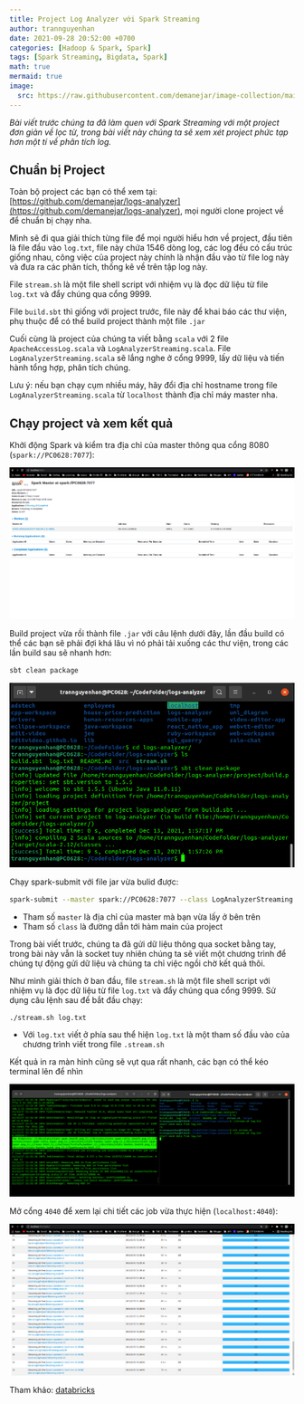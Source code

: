 ```yaml
---
title: Project Log Analyzer với Spark Streaming
author: trannguyenhan 
date: 2021-09-28 20:52:00 +0700
categories: [Hadoop & Spark, Spark]
tags: [Spark Streaming, Bigdata, Spark]
math: true
mermaid: true
image:
  src: https://raw.githubusercontent.com/demanejar/image-collection/main/SparkStreaming/streaming-arch.png
---
```


*Bài viết trước chúng ta đã làm quen với Spark Streaming với một project đơn giản về lọc từ, trong bài viết này chúng ta sẽ xem xét project phức tạp hơn một tí về phân tích log.*

## Chuẩn bị Project

Toàn bộ project các bạn có thể xem tại: [https://github.com/demanejar/logs-analyzer](https://github.com/demanejar/logs-analyzer), mọi người clone project về để chuẩn bị chạy nha.

Mình sẽ đi qua giải thích từng file để mọi người hiểu hơn về project, đầu tiên là file đầu vào `log.txt`, file này chứa 1546 dòng log, các log đều có cấu trúc giống nhau, công việc của project này chính là nhận đầu vào từ file log này và đưa ra các phân tích, thống kê về trên tập log này.

File `stream.sh` là một file shell script với nhiệm vụ là đọc dữ liệu từ file `log.txt` và đẩy chúng qua cổng 9999.

File `build.sbt` thì giống với project trước, file này để khai báo các thư viện, phụ thuộc để có thể build project thành một file `.jar`

Cuối cùng là project của chúng ta viết bằng `scala` với 2 file `ApacheAccessLog.scala` và `LogAnalyzerStreaming.scala`. File `LogAnalyzerStreaming.scala` sẽ lắng nghe ở cổng 9999, lấy dữ liệu và tiến hành tổng hợp, phân tích chúng.

Lưu ý: nếu bạn chạy cụm nhiều máy, hãy đổi địa chỉ hostname trong file `LogAnalyzerStreaming.scala` từ `localhost` thành địa chỉ máy master nha.

## Chạy project và xem kết quả

Khởi động Spark và kiểm tra địa chỉ của master thông qua cổng 8080 (`spark://PC0628:7077`):

![](https://raw.githubusercontent.com/demanejar/image-collection/main/LogAnalyzer/8080.png)

Build project vừa rồi thành file `.jar` với câu lệnh dưới đây, lần đầu build có thể các bạn sẽ phải đợi khá lâu vì nó phải tải xuống các thư viện, trong các lần build sau sẽ nhanh hơn:

```bash
sbt clean package
```

![](https://raw.githubusercontent.com/demanejar/image-collection/main/LogAnalyzer/sbt_clean_package.png)

Chạy spark-submit với file jar vừa bulid được:

```bash
spark-submit --master spark://PC0628:7077 --class LogAnalyzerStreaming target/scala-2.12/log-analyzer_2.12-0.0.1.jar
```

-   Tham số  `master`  là địa chỉ của master mà bạn vừa lấy ở bên trên
-   Tham số  `class`  là đường dẫn tới hàm main của project

Trong bài viết trước, chúng ta đã gửi dữ liệu thông qua socket bằng tay, trong bài này vẫn là socket tuy nhiên  chúng ta sẽ viết một chương trình để chúng tự động gửi dữ liệu và chúng ta chỉ việc ngồi chờ kết quả thôi.

Như mình giải thích ở ban đầu, file `stream.sh` là một file shell script với nhiệm vụ là đọc dữ liệu từ file `log.txt` và đẩy chúng qua cổng 9999. Sử dụng câu lệnh sau để bắt đầu chạy: 

```bash
./stream.sh log.txt
```

- Với `log.txt` viết ở phía sau thể hiện `log.txt` là một tham số đầu vào của chương trình viết trong file `.stream.sh`

Kết quả in ra màn hình cũng sẽ vụt qua rất nhanh, các bạn có thể kéo terminal lên để nhìn 

![](https://raw.githubusercontent.com/demanejar/image-collection/main/LogAnalyzer/start_project.png)

Mở cổng `4040` để xem lại chi tiết các job vừa thực hiện (`localhost:4040`):

![](https://raw.githubusercontent.com/demanejar/image-collection/main/LogAnalyzer/4040.png)

Tham khảo: [databricks](https://github.com/databricks/reference-apps/tree/master/logs_analyzer)
